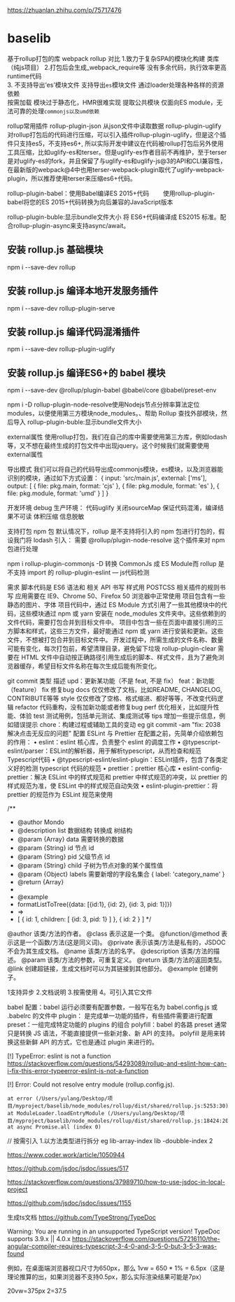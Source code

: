https://zhuanlan.zhihu.com/p/75717476
# baselib
基于rollup打包的库
webpack                                    rollup                      对比
1.致力于复杂SPA的模块化构建                     类库（纯js项目）
2.打包后会生成_webpack_require等             没有多余代码，执行效率更高
runtime代码              
3.   不支持导出‘es’模块文件                   支持导出`es`模块文件
通过loader处理各种各样的资源依赖                     
按需加载                                     模块过于静态化，HMR很难实现
提取公共模块                           仅面向ES module，无法可靠的处理`commonjs以及umd依赖`



rollup常用插件
rollup-plugin-json            从json文件中读取数据
rollup-plugin-uglify         对rollup打包后的代码进行压缩，可以引入插件rollup-plugin-uglify，但是这个插件只支持es5，不支持es6+,  所以实际开发中建议在代码被rollup打包后另外使用工具压缩，比如uglify-es和terser。但是uglify-es作者目前不再维护，至于terser是对uglify-es的fork，并且保留了与uglify-es和uglify-js@3的API和CLI兼容性，在最新版的webpack@4中也用terser-webpack-plugin取代了uglify-webpack-plugin，所以推荐使用terser来压缩es6+代码。

rollup-plugin-babel：使用Babel编译ES 2015+代码
  使用rollup-plugin-babel将您的ES 2015+代码转换为向后兼容的JavaScript版本


rollup-plugin-buble:显示bundle文件大小 将 ES6+代码编译成 ES2015 标准。配合rollup-plugin-async来支持async/await。



## 安装 rollup.js 基础模块
npm i --save-dev rollup 

## 安装 rollup.js 编译本地开发服务插件
npm i --save-dev rollup-plugin-serve

## 安装 rollup.js 编译代码混淆插件
npm i --save-dev rollup-plugin-uglify

## 安装 rollup.js 编译ES6+的 babel 模块
npm i --save-dev @rollup/plugin-babel @babel/core @babel/preset-env

npm i -D rollup-plugin-node-resolve使用Nodejs节点分辨率算法定位modules，以便使用第三方模块node_modules。、帮助 Rollup 查找外部模块，然后导入
rollup-plugin-buble:显示bundle文件大小

external属性
使用rollup打包，我们在自己的库中需要使用第三方库，例如lodash等，又不想在最终生成的打包文件中出现jquery。这个时候我们就需要使用external属性

导出模式
我们可以将自己的代码导出成commonjs模块，es模块，以及浏览器能识别的模块，通过如下方式设置：
{
  input: 'src/main.js',
  external: ['ms'],
  output: [
	{ file: pkg.main, format: 'cjs' },
	{ file: pkg.module, format: 'es' },
	{ file: pkg.module, format: 'umd' }
  ]
}

开发环境 debug 
生产环境：
代码uglify
关闭sourceMap
保证代码混淆，编译结果不可读
体积压缩
信息脱敏

支持打包 npm 包
默认情况下，rollup 是不支持将引入的 npm 包进行打包的，假设我门将 lodash 引入：
需要 @rollup/plugin-node-resolve 这个插件来对 npm 包进行处理


 npm i rollup-plugin-commonjs -D 转换 CommonJs 成 ES Module而 rollup 是不支持 import 的
rollup-plugin-eslint — js代码检测

需求
脚本代码是 ES6 语法和 相关 API 书写 
样式用 POSTCSS 相关插件的规则书写
应用需要在 IE9、Chrome 50、Firefox 50 浏览器中正常使用
项目包含有一些静态的图片、字体
项目代码中，通过 ES Module 方式引用了一些其他模块中的代码，这些模块通过 npm 或 yarn 安装在 node_modules 文件夹中。这些依赖到的文件代码，需要打包合并到目标文件中。
项目中包含一些在页面中直接引用的三方脚本和样式，这些三方文件，最好能通过 npm 或 yarn 进行安装和更新。这些文件，不想被打包合并到目标文件中。
开发过程中，所需生成的文件名称、数量可能有变化，每次打包前，希望清理目录，避免留下垃圾  rollup-plugin-clear
需要在 HTML 文件中自动按正确路径引用生成后的脚本、样式文件，且为了避免浏览器缓存，希望目标文件名称在每次生成后能有所变化。


git commit 
类型	描述
upd：更新某功能（不是 feat, 不是 fix）
feat：新功能（feature）
fix	修复bug
docs	仅仅修改了文档，比如README, CHANGELOG, CONTRIBUTE等等
style	仅仅修改了空格、格式缩进、都好等等，不改变代码逻辑
refactor	代码重构，没有加新功能或者修复bug
perf	优化相关，比如提升性能、体验
test	测试用例，包括单元测试、集成测试等
tips	增加一些提示信息，例如错误提示
chore：构建过程或辅助工具的变动
eg
git commit -am "fix: 2038 解决点击无反应的问题"
配置 ESLint 与 Prettier
在配置之前，先简单介绍依赖包的作用：
• eslint：eslint 核心库，负责整个 eslint 的调度工作
• @typescript-eslint/parser：ESLint的解析器，用于解析typescript，从而检查和规范Typescript代码
• @typescript-eslint/eslint-plugin：ESLint插件，包含了各类定义好的检测 typescript 代码的规范
• prettier：prettier 核心库
• eslint-config-prettier：解决 ESLint 中的样式规范和 prettier 中样式规范的冲突，以 prettier 的样式规范为准，使 ESLint 中的样式规范自动失效
• eslint-plugin-prettier：将 prettier 的规范作为 ESLint 规范来使用



/**
* @author Mondo
* @description list 数据结构 转换成 树结构
* @param {Array} data 需要转换的数据
* @param {String} id 节点 id
* @param {String} pid 父级节点 id
* @param {String} child 子树为节点对象的某个属性值
* @param {Object} labels 需要新增的字段名集合 { label: 'category_name' }
* @return {Array}
*
* @example
* formatListToTree({data: [{id:1}, {id: 2}, {id: 3, pid: 1}]})
* =>
* [ { id: 1, children: [ {id: 3, pid: 1} ] }, { id: 2 } ]
*/

@author 该类/方法的作者。
@class 表示这是一个类。
@function/@method 表示这是一个函数/方法(这是同义词)。
@private 表示该类/方法是私有的，JSDOC 不会为其生成文档。
@name 该类/方法的名字。
@description 该类/方法的描述。
@param 该类/方法的参数，可重复定义。
@return 该类/方法的返回类型。
@link 创建超链接，生成文档时可以为其链接到其他部分。
@example 创建例子。







 1支持异步 
 2.文档说明
 3.按需使用
 4。可引入其它文件
 

babel
 配置：babel 运行必须要有配置参数，一般写在名为 babel.config.js 或 .babelrc 的文件中
plugin： 是完成单一功能的插件，有些插件需要进行配置
preset：一组完成特定功能的 plugins 的组合
polyfill：babel 的各路 preset 通常只是转换 JS 语法，不能直接提供一些新对象、新 API 的支持。 polyfill 是用来转换这些新鲜 API 的方式，它也是通过 plugin 来进行的。


[!] TypeError: eslint is not a function
https://stackoverflow.com/questions/54293089/rollup-and-eslint-how-can-i-fix-this-error-typeerror-eslint-is-not-a-function

[!] Error: Could not resolve entry module (rollup.config.js).

    at error (/Users/yulang/Desktop/项目/myproject/baselib/node_modules/rollup/dist/shared/rollup.js:5253:30)
    at ModuleLoader.loadEntryModule (/Users/yulang/Desktop/项目/myproject/baselib/node_modules/rollup/dist/shared/rollup.js:18424:20)
    at async Promise.all (index 0)

// 按需引入
1.以方法类型进行拆分  eg lib-array-index lib -doubble-index
2

https://www.coder.work/article/1050944

https://github.com/jsdoc/jsdoc/issues/517

https://stackoverflow.com/questions/37989710/how-to-use-jsdoc-in-local-project

https://github.com/jsdoc/jsdoc/issues/1155


生成ts文档
https://github.com/TypeStrong/TypeDoc

Warning: You are running in an unsupported TypeScript version! TypeDoc supports 3.9.x || 4.0.x
https://stackoverflow.com/questions/57216110/the-angular-compiler-requires-typescript-3-4-0-and-3-5-0-but-3-5-3-was-found


例如，在桌面端浏览器视口尺寸为650px，那么 1vw = 650 * 1% = 6.5px（这是理论推算的出，如果浏览器不支持0.5px，那么实际渲染结果可能是7px）

20vw=375px
2=37.5